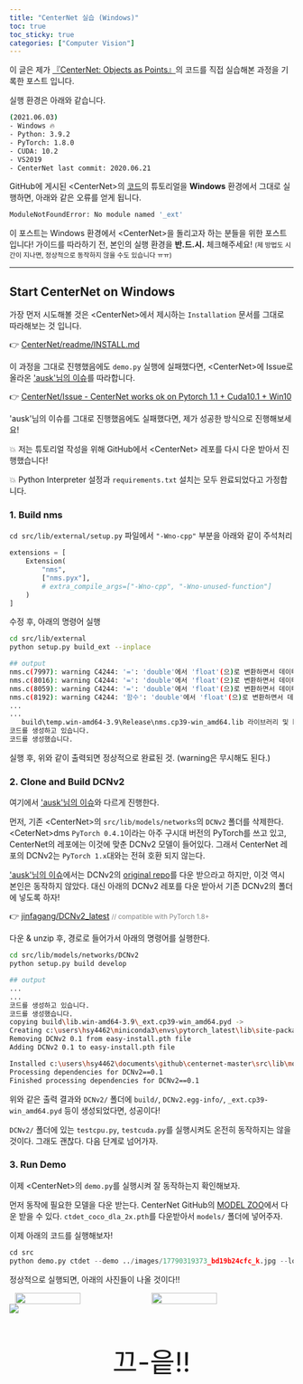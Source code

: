 ```yaml
---
title: "CenterNet 실습 (Windows)"
toc: true
toc_sticky: true
categories: ["Computer Vision"]
---
```




이 글은 제가 [『CenterNet: Objects as Points』](https://github.com/xingyizhou/CenterNet)의 코드를 직접 실습해본 과정을 기록한 포스트 입니다.

실행 환경은 아래와 같습니다.

``` bash
(2021.06.03)
- Windows 🔥
- Python: 3.9.2
- PyTorch: 1.8.0
- CUDA: 10.2
- VS2019
- CenterNet last commit: 2020.06.21
```

GitHub에 게시된 \<CenterNet\>의 [코드](https://github.com/xingyizhou/CenterNet)의 튜토리얼을 **Windows** 환경에서 그대로 실행하면, 아래와 같은 오류를 얻게 됩니다.

``` bash
ModuleNotFoundError: No module named '_ext'
```

이 포스트는 Windows 환경에서 \<CenterNet\>을 돌리고자 하는 분들을 위한 포스트 입니다! 가이드를 따라하기 전, 본인의 실행 환경을 **반.드.시.** 체크해주세요! <small>(제 방법도 시간이 지나면, 정상적으로 동작하지 않을 수도 있습니다 ㅠㅠ)</small>

<hr/>

## Start CenterNet on Windows

가장 먼저 시도해볼 것은 \<CenterNet\>에서 제시하는 `Installation` 문서를 그대로 따라해보는 것 입니다.

👉 [CenterNet/readme/INSTALL.md](https://github.com/xingyizhou/CenterNet/blob/master/readme/INSTALL.md)

이 과정을 그대로 진행했음에도 `demo.py` 실행에 실패했다면, \<CenterNet\>에 Issue로 올라온 ['ausk'님의 이슈](https://github.com/xingyizhou/CenterNet/issues/7)를 따라합니다.

👉 [CenterNet/Issue - CenterNet works ok on Pytorch 1.1 + Cuda10.1 + Win10](https://github.com/xingyizhou/CenterNet/issues/7)

'ausk'님의 이슈를 그대로 진행했음에도 실패했다면, 제가 성공한 방식으로 진행해보세요!

💥 저는 튜토리얼 작성을 위해 GitHub에서 \<CenterNet\> 레포를 다시 다운 받아서 진행했습니다!

💥 Python Interpreter 설정과 `requirements.txt` 설치는 모두 완료되었다고 가정합니다.

### 1. Build nms

`cd src/lib/external/setup.py` 파일에서 `"-Wno-cpp"` 부분을 아래와 같이 주석처리

``` py
extensions = [
    Extension(
        "nms",
        ["nms.pyx"],
        # extra_compile_args=["-Wno-cpp", "-Wno-unused-function"]
    )
]
```

수정 후, 아래의 명령어 실행

``` bash
cd src/lib/external
python setup.py build_ext --inplace

## output
nms.c(7997): warning C4244: '=': 'double'에서 'float'(으)로 변환하면서 데이터가 손실될 수 있습니다.
nms.c(8016): warning C4244: '=': 'double'에서 'float'(으)로 변환하면서 데이터가 손실될 수 있습니다.
nms.c(8059): warning C4244: '=': 'double'에서 'float'(으)로 변환하면서 데이터가 손실될 수 있습니다.
nms.c(8192): warning C4244: '함수': 'double'에서 'float'(으)로 변환하면서 데이터가 손실될 수 있습니다.
...
...
   build\temp.win-amd64-3.9\Release\nms.cp39-win_amd64.lib 라이브러리 및 build\temp.win-amd64-3.9\Release\nms.cp39-win_amd64.exp 개체를 생성하고 있습니다.
코드를 생성하고 있습니다.
코드를 생성했습니다.
```

실행 후, 위와 같이 출력되면 정상적으로 완료된 것. (warning은 무시해도 된다.)

### 2. Clone and Build DCNv2

여기에서 ['ausk'님의 이슈](https://github.com/xingyizhou/CenterNet/issues/7)와 다르게 진행한다.

먼저, 기존 \<CenterNet\>의 `src/lib/models/networks`의 `DCNv2` 폴더를 삭제한다. \<CeterNet\>dms `PyTorch 0.4.1`이라는 아주 구시대 버전의 PyTorch를 쓰고 있고, CenterNet의 레포에는 이것에 맞춘 DCNv2 모델이 들어있다. 그래서 CenterNet 레포의 DCNv2는 `PyTorch 1.x`대와는 전혀 호환 되지 않는다.

['ausk'님의 이슈](https://github.com/xingyizhou/CenterNet/issues/7)에서는 DCNv2의 [original repo](https://github.com/CharlesShang/DCNv2)를 다운 받으라고 하지만, 이것 역시 본인은 동작하지 않았다. 대신 아래의 DCNv2 레포를 다운 받아서 기존 DCNv2의 폴더에 넣도록 하자!

👉 [jinfagang/DCNv2_latest](https://github.com/jinfagang/DCNv2_latest) <span style="color: grey"><small>// compatible with PyTorch 1.8+</small></span>

다운 & unzip 후, 경로로 들어가서 아래의 명령어를 실행한다.

``` bash
cd src/lib/models/networks/DCNv2
python setup.py build develop

## output
...
...
코드를 생성하고 있습니다.
코드를 생성했습니다.
copying build\lib.win-amd64-3.9\_ext.cp39-win_amd64.pyd ->
Creating c:\users\hsy4462\miniconda3\envs\pytorch_latest\lib\site-packages\DCNv2.egg-link (link to .)
Removing DCNv2 0.1 from easy-install.pth file
Adding DCNv2 0.1 to easy-install.pth file

Installed c:\users\hsy4462\documents\github\centernet-master\src\lib\models\networks\dcnv2
Processing dependencies for DCNv2==0.1
Finished processing dependencies for DCNv2==0.1
```

위와 같은 출력 결과와 `DCNv2/` 폴더에 `build/`, `DCNv2.egg-info/`, `_ext.cp39-win_amd64.pyd` 등이 생성되었다면, 성공이다!

`DCNv2/` 폴더에 있는 `testcpu.py`, `testcuda.py`를 실행시켜도 온전히 동작하지는 않을 것이다. 그래도 괜찮다. 다음 단계로 넘어가자.

### 3. Run Demo

이제 \<CenterNet\>의 `demo.py`를 실행시켜 잘 동작하는지 확인해보자.

먼저 동작에 필요한 모델을 다운 받는다. CenterNet GitHub의 [MODEL ZOO](https://github.com/xingyizhou/CenterNet/blob/master/readme/MODEL_ZOO.md)에서 다운 받을 수 있다. `ctdet_coco_dla_2x.pth`를 다운받아서 `models/` 폴더에 넣어주자.

이제 아래의 코드를 실행해보자!

``` py
cd src
python demo.py ctdet --demo ../images/17790319373_bd19b24cfc_k.jpg --load_model ../models/ctdet_coco_dla_2x.pth --debug 2
```

정상적으로 실행되면, 아래의 사진들이 나올 것이다!!

<div>
  <div class="img-wrapper" style="display:flex; justify-content:center; align-items:center;">
    <img src="{{ "/images/computer-science/computer-vision/centernet-demo-1.png" | relative_url }}" style="float:left; width:48%;">
    <img src="{{ "/images/computer-science/computer-vision/centernet-demo-2.png" | relative_url }}" style="float:left; width:48%;">
  </div>
  <div class="img-wrapper">
    <img src="{{ "/images/computer-science/computer-vision/centernet-demo-3.png" | relative_url }}">
  </div>
</div>


<div align="center" style="font-size: 3rem">

끄-읕!!

</div>